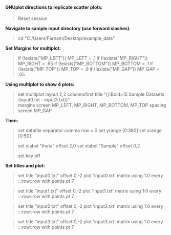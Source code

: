 #### GNUplot directions to replicate scatter plots:

> Reset session

**Navigate to sample input directory (use forward slashes).**

> cd "C:/Users/Farnam/Desktop/example_data"

**Set Margins for multiplot:**

>if (!exists("MP_LEFT"))   MP_LEFT = .1
>if (!exists("MP_RIGHT"))  MP_RIGHT = .95
>if (!exists("MP_BOTTOM")) MP_BOTTOM = .1
>if (!exists("MP_TOP"))    MP_TOP = .9
>if (!exists("MP_GAP"))    MP_GAP = .05

**Using multiplot to show 4 plots:**

> set multiplot layout 2,2 columnsfirst title "{/:Bold=15 Sample Datasets (input0.txt - input3.txt)}" \
>               margins screen MP_LEFT, MP_RIGHT, MP_BOTTOM, MP_TOP spacing screen MP_GAP

**Then:**

> set datafile separator comma
> row = 0
> set yrange [0:380]
> set xrange [0:50]
>
> set ylabel "theta" offset 2,0
> set xlabel "Sample" offset 0,2
>
> set key off

**Set titles and plot:**

>
> set title "input0.txt" offset 0,-2
> plot 'input0.txt' matrix using 1:0 every :::row::row with points pt 7

>
> set title "input1.txt" offset 0,-2
> plot 'input1.txt' matrix using 1:0 every :::row::row with points pt 7

>
> set title "input2.txt" offset 0,-2
> plot 'input2.txt' matrix using 1:0 every :::row::row with points pt 7

>
> set title "input3.txt" offset 0,-2
> plot 'input3.txt' matrix using 1:0 every :::row::row with points pt 7
